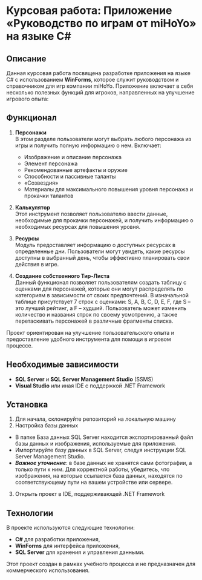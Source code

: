 # Курсовая работа: Приложение «Руководство по играм от miHoYo» на языке C#

## Описание
Данная курсовая работа посвящена разработке приложения на языке C# с использованием **WinForms**, которое служит руководством и справочником для игр компании miHoYo. Приложение включает в себя несколько полезных функций для игроков, направленных на улучшение игрового опыта:

## Функционал
1. **Персонажи**  
   В этом разделе пользователи могут выбрать любого персонажа из игры и получить полную информацию о нем. Включает:
   - Изображение и описание персонажа
   - Элемент персонажа
   - Рекомендованные артефакты и оружие
   - Способности и пассивные таланты
   - «Созвездия»
   - Материалы для максимального повышения уровня персонажа и прокачки талантов

2. **Калькулятор**  
   Этот инструмент позволяет пользователю ввести данные, необходимые для прокачки персонажей, и получить информацию о необходимых ресурсах для повышения уровня.

3. **Ресурсы**  
   Модуль предоставляет информацию о доступных ресурсах в определенные дни. Пользователи могут увидеть, какие ресурсы доступны в выбранный день, чтобы эффективно планировать свои действия в игре.

4. **Создание собственного Тир-Листа**  
   Данный функционал позволяет пользователям создать таблицу с оценками для персонажей, которые они могут распределять по категориям в зависимости от своих предпочтений. В изначальной таблице присутствует 7 строк с оценками: S, A, B, C, D, E, F, где S – это лучший рейтинг, а F – худший. Пользователь может изменить количество и названия строк по своему усмотрению, а также перетаскивать персонажей в различные фрагменты списка.

Проект ориентирован на улучшение пользовательского опыта и предоставление удобного инструмента для помощи в игровом процессе.

## Необходимые зависимости
- **SQL Server** и **SQL Server Management Studio** (SSMS)
- **Visual Studio** или иная IDE с поддержкой .NET Framework

## Установка

1) Для начала, склонируйте репозиторий на локальную машину
2) Настройка базы данных
  - В папке База данных SQL Server находится экспортированный файл базы данных и изображения, используемые для приложения.
  - Импортируйте базу данных в SQL Server, следуя инструкции SQL Server Management Studio.
  - ***Важное уточнение***: в базе данных не хранятся сами фотографии, а только пути к ним. Для корректной работы, убедитесь, что изображения, на которые ссылается база данных, находятся по соответствующему пути на вашем устройстве или сервере.
3) Открыть проект в IDE, поддерживающей .NET Framework

## Технологии
В проекте используются следующие технологии:

- **C#** для разработки приложения,
- **WinForms** для интерфейса приложения,
- **SQL Server** для хранения и управления данными.


Этот проект создан в рамках учебного процесса и не предназначен для коммерческого использования.
